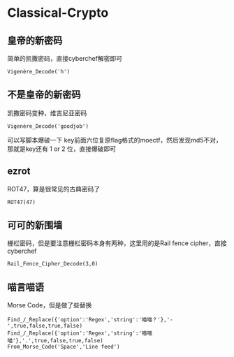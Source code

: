 # Classical-Crypto

## 皇帝的新密码

简单的凯撒密码，直接cyberchef解密即可

```Cyberchef
Vigenère_Decode('h')
```

## 不是皇帝的新密码

凯撒密码变种，维吉尼亚密码

```Cyberchef
Vigenère_Decode('goodjob')
```

可以写脚本爆破一下 key前面六位复原flag格式的moectf，然后发现md5不对，那就是key还有 1 or 2 位，直接爆破即可

## ezrot

ROT47，算是很常见的古典密码了

```Cyberchef
ROT47(47)
```

## 可可的新围墙

栅栏密码，但是要注意栅栏密码本身有两种，这里用的是Rail fence cipher，直接cyberchef

```Cyberchef
Rail_Fence_Cipher_Decode(3,0)
```

## 喵言喵语

Morse Code，但是做了些替换

```CyberChef
Find_/_Replace({'option':'Regex','string':'喵喵？'},'-',true,false,true,false)
Find_/_Replace({'option':'Regex','string':'喵喵喵'},'.',true,false,true,false)
From_Morse_Code('Space','Line feed')
```